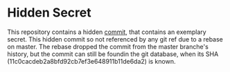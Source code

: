 # Hidden Secret
This repository contains a hidden [commit](https://github.com/dacappo/hidden-secret/commit/11c0cacdeb2a8bfd92cb7ef3e648911b11de6da2), that contains an exemplary secret. This hidden commit so not referenced by any git ref due to a rebase on master. The rebase dropped the commit from the master branche's history, but the commit can still be foundin the git database, when its SHA (11c0cacdeb2a8bfd92cb7ef3e648911b11de6da2) is known.

